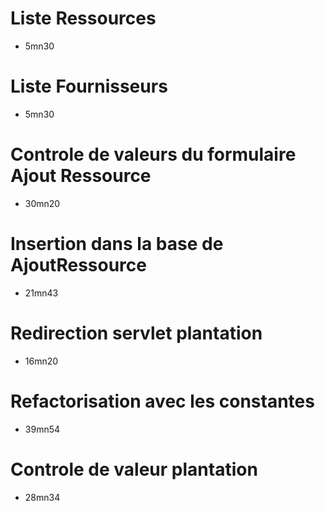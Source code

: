 # Liste Ressources
* 5mn30
# Liste Fournisseurs
* 5mn30
# Controle de valeurs du formulaire Ajout Ressource
* 30mn20
# Insertion dans la base de AjoutRessource
* 21mn43
# Redirection servlet plantation
* 16mn20
# Refactorisation avec les constantes
* 39mn54
# Controle de valeur plantation
* 28mn34